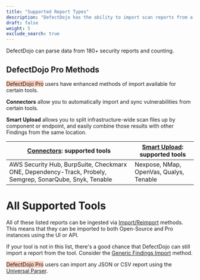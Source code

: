 ```yaml
---
title: "Supported Report Types"
description: "DefectDojo has the ability to import scan reports from a large number of security tools."
draft: false
weight: 5
exclude_search: true
---
```


DefectDojo can parse data from 180+ security reports and counting.

## DefectDojo Pro Methods
<span style="background-color:rgba(242, 86, 29, 0.3)">DefectDojo Pro</span> users have enhanced methods of import available for certain tools.

**Connectors** allow you to automatically import and sync vulnerabilities from certain tools.

**Smart Upload** allows you to split infrastructure-wide scan files up by component or endpoint, and easily combine those results with other Findings from the same location.

| [Connectors](../connectors/about_connectors): supported tools | [Smart Upload](../import_scan_files/smart_upload/): supported tools |
| --- | --- |
| AWS Security Hub, BurpSuite, Checkmarx ONE, Dependency-Track, Probely, Semgrep, SonarQube, Snyk, Tenable | Nexpose, NMap, OpenVas, Qualys, Tenable | 

# All Supported Tools

All of these listed reports can be ingested via [Import/Reimport](../import_intro) methods. This means that they can be imported to both Open-Source and Pro instances using the UI or API.

If your tool is not in this list, there's a good chance that DefectDojo can still import a report from the tool.  Consider the [Generic Findings Import](./generic_findings_import/) method.

<span style="background-color:rgba(242, 86, 29, 0.3)">DefectDojo Pro</span> users can import any JSON or CSV report using the [Universal Parser](../universal_parser).